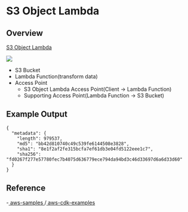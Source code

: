 # S3 Object Lambda

## Overview
[S3 Object Lambda](https://docs.aws.amazon.com/ja_jp/AmazonS3/latest/userguide/transforming-objects.html)

<img src="https://docs.aws.amazon.com/ja_jp/AmazonS3/latest/userguide/images/ObjectLamdaDiagram.png">

- S3 Bucket
- Lambda Function(transform data)
- Access Point
  - S3 Object Lambda Access Point(Client -> Lambda Function)
  - Supporting Access Point(Lambda Function -> S3 Bucket)

## Example Output

```
{
  "metadata": {
    "length": 979537,
    "md5": "bb42d810740c49c539fe6144508e3828",
    "sha1": "8e1f2af2fe315bcfa7ef61db3e04fd5122eee1c7",
    "sha256": "fd0267f277e57780fec7b4075d636779ece794da94bd3c46d33697d6a6d33d60"
  }
}
```

## Reference

-[ aws-samples ](https://github.com/aws-samples/aws-cdk-examples)/[ aws-cdk-examples ](https://github.com/aws-samples/aws-cdk-examples/tree/master/typescript/s3-object-lambda)

